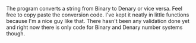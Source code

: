 The program converts a string from Binary to Denary or vice versa.
Feel free to copy paste the conversion code. I've kept it neatly in little functions because I'm a nice guy like that. 
There hasn't been any validation done yet and right now there is only code for Binary and Denary number systems though.  
